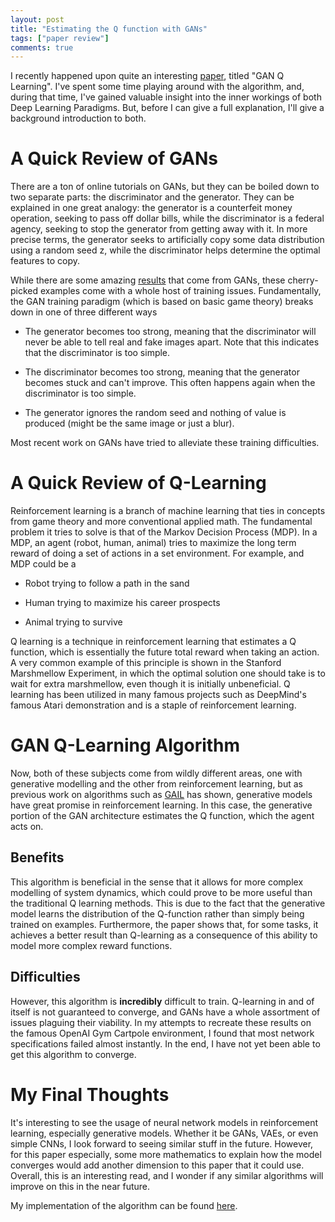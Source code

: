 ```yaml
---
layout: post
title: "Estimating the Q function with GANs"
tags: ["paper review"]
comments: true
---
```


I recently happened upon quite an interesting [paper](https://arxiv.org/abs/1805.04874), titled "GAN Q Learning". I've spent some time playing around with the algorithm, and, during that time, I've gained valuable insight into the inner workings of both Deep Learning Paradigms. But, before I can give a full explanation, I'll give a background introduction to both.

# A Quick Review of GANs

There are a ton of online tutorials on GANs, but they can be boiled down to two separate parts: the discriminator and the generator. They can be explained in one great analogy: the generator is a counterfeit money operation, seeking to pass off dollar bills, while the discriminator is a federal agency, seeking to stop the generator from getting away with it. In more precise terms, the generator seeks to artificially copy some data distribution using a random seed z, while the discriminator helps determine the optimal features to copy.

While there are some amazing [results](http://i.imgur.com/5Toi5h3.jpg) that come from GANs, these cherry-picked examples come with a whole host of training issues. Fundamentally, the GAN training paradigm (which is based on basic game theory) breaks down in one of three different ways

* The generator becomes too strong, meaning that the discriminator will never be able to tell real and fake images apart. Note that this indicates that the discriminator is too simple.

* The discriminator becomes too strong, meaning that the generator becomes stuck and can't improve. This often happens again when the discriminator is too simple.

* The generator ignores the random seed and nothing of value is produced (might be the same image or just a blur). 

Most recent work on GANs have tried to alleviate these training difficulties.

# A Quick Review of Q-Learning

Reinforcement learning is a branch of machine learning that ties in concepts from game theory and more conventional applied math. The fundamental problem it tries to solve is that of the Markov Decision Process (MDP). In a MDP, an agent (robot, human, animal) tries to maximize the long term reward of doing a set of actions in a set environment. For example, and MDP could be a

* Robot trying to follow a path in the sand

* Human trying to maximize his career prospects

* Animal trying to survive

Q learning is a technique in reinforcement learning that estimates a Q function, which is essentially the future total reward when taking an action. A very common example of this principle is shown in the Stanford Marshmellow Experiment, in which the optimal solution one should take is to wait for extra marshmellow, even though it is initially unbeneficial. Q learning has been utilized in many famous projects such as DeepMind's famous Atari demonstration and is a staple of reinforcement learning.

# GAN Q-Learning Algorithm

Now, both of these subjects come from wildly different areas, one with generative modelling and the other from reinforcement learning, but as previous work on algorithms such as [GAIL](https://arxiv.org/abs/1606.03476) has shown, generative models have great promise in reinforcement learning. In this case, the generative portion of the GAN architecture estimates the Q function, which the agent acts on.

## Benefits

This algorithm is beneficial in the sense that it allows for more complex modelling of system dynamics, which could prove to be more useful than the traditional Q learning methods. This is due to the fact that the generative model learns the distribution of the Q-function rather than simply being trained on examples. Furthermore, the paper shows that, for some tasks, it achieves a better result than Q-learning as a consequence of this ability to model more complex reward functions. 

## Difficulties

However, this algorithm is **incredibly** difficult to train. Q-learning in and of itself is not guaranteed to converge, and GANs have a whole assortment of issues plaguing their viability. In my attempts to recreate these results on the famous OpenAI Gym Cartpole environment, I found that most network specifications failed almost instantly. In the end, I have not yet been able to get this algorithm to converge.

# My Final Thoughts

It's interesting to see the usage of neural network models in reinforcement learning, especially generative models. Whether it be GANs, VAEs, or even simple CNNs, I look forward to seeing similar stuff in the future. However, for this paper especially, some more mathematics to explain how the model converges would add another dimension to this paper that it could use. Overall, this is an interesting read, and I wonder if any similar algorithms will improve on this in the near future.

My implementation of the algorithm can be found [here](https://github.com/daggertye/GAN-Q-Learning).